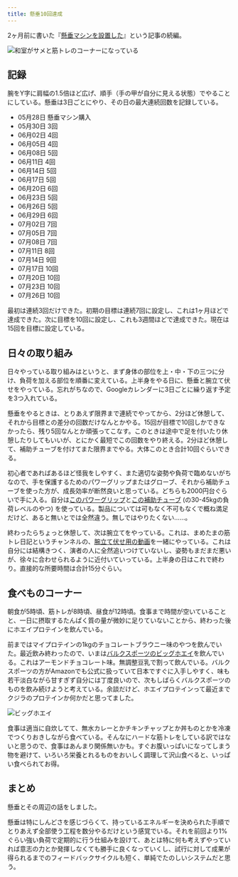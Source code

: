 ```yaml
---
title: 懸垂10回達成
---
```

2ヶ月前に書いた『[懸垂マシンを設置した](https://r7kamura.com/articles/2022-05-28-chinning-machine-st115)』という記事の続編。

![](https://lh6.googleusercontent.com/Uf8IK-E6r0K0PCRD_kr35WcRHZFp_gmT9iLoSksRwiAmp7FWod344tgv44dzpNWDm1TTrt1P2-1-BOrCitvH9IdSMy7uIXwArWP4U79J77VsXa4buBT-iD4Wdp8332fNIhTB3AjbbC0y7kFQ3lsRuTflrQcVU-jP4f4YX0mcCONA_WQPJUeGK6r3y4s6MA "和室がサメと筋トレのコーナーになっている")

記録
--

腕をY字に肩幅の1.5倍ほど広げ、順手（手の甲が自分に見える状態）でやることにしている。懸垂は3日ごとにやり、その日の最大連続回数を記録している。

*   05月28日 懸垂マシン購入
*   05月30日 3回
*   06月02日 4回
*   06月05日 4回
*   06月08日 5回
*   06月11日 4回
*   06月14日 5回
*   06月17日 5回
*   06月20日 6回
*   06月23日 5回
*   06月26日 5回
*   06月29日 6回
*   07月02日 7回
*   07月05日 7回
*   07月08日 7回
*   07月11日 8回
*   07月14日 9回
*   07月17日 10回
*   07月20日 10回
*   07月23日 10回
*   07月26日 10回

最初は連続3回だけできた。初期の目標は連続7回に設定し、これは1ヶ月ほどで達成できた。次に目標を10回に設定し、これも3週間ほどで達成できた。現在は15回を目標に設定している。

日々の取り組み
-------

日々やっている取り組みはというと、まず身体の部位を上・中・下の三つに分け、負荷を加える部位を順番に変えている。上半身をやる日に、懸垂と腕立て伏せをやっている。忘れがちなので、Googleカレンダーに3日ごとに繰り返す予定を3つ入れている。

懸垂をやるときは、とりあえず限界まで連続でやってから、2分ほど休憩して、それから目標との差分の回数だけなんとかやる。15回が目標で10回しかできなかったら、残り5回なんとか頑張ってこなす。このときは途中で足を付いたり休憩したりしてもいいが、とにかく最短でこの回数をやり終える。2分ほど休憩して、補助チューブを付けてまた限界までやる。大体このとき合計10回ぐらいできる。

初心者であればあるほど怪我をしやすく、また適切な姿勢や負荷で臨めないがちなので、手を保護するためのパワーグリップまたはグローブ、それから補助チューブを使った方が、成長効率が断然良いと思っている。どちらも2000円台ぐらいで手に入る。自分は[このパワーグリップ](https://www.amazon.co.jp/dp/B07SN3K6QY)と[この補助チューブ](https://www.amazon.co.jp/dp/B08J3RLXRD) (の30-45kgの負荷レベルのやつ) を使っている。製品については可もなく不可もなくで概ね満足だけど、あると無いとでは全然違う。無しではやりたくない……。

終わったらちょっと休憩して、次は腕立てをやっている。これは、まめたまの筋トレ日記というチャンネルの、[腕立て伏せ用の動画](https://www.youtube.com/watch?v=AL6KJ4gPx0c&list=PLJWXeNPGozjtVGumqcAacWnJxX7YsNo4e&index=3&ab_channel=%E3%81%BE%E3%82%81%E3%81%9F%E3%81%BE%E3%81%AE%E7%AD%8B%E3%83%88%E3%83%AC%E6%97%A5%E8%A8%98)を一緒にやっている。これは自分には結構きつく、演者の人に全然追いつけていないし、姿勢もまだまだ悪いが、徐々に合わせられるように近付いていっている。上半身の日はこれで終わり。直接的な所要時間は合計15分ぐらい。

食べものコーナー
--------

朝食が5時頃、筋トレが8時頃、昼食が12時頃。食事まで時間が空いていることと、一日に摂取するたんぱく質の量が微妙に足りていないことから、終わった後にホエイプロテインを飲んでいる。

前まではマイプロテインの1kgのチョコレートブラウニー味のやつを飲んでいた。最近飲み終わったので、いまは[バルクスポーツのビッグホエイ](https://www.amazon.co.jp/dp/B086JSPKT3)を飲んでいる。これはアーモンドチョコレート味。無調整豆乳で割って飲んでいる。バルクスポーツの方がAmazonでも公式に扱っていて日本ですぐに入手しやすく、味も若干淡白ながら甘すぎず自分には丁度良いので、次もしばらくバルクスポーツのものを飲み続けようと考えている。余談だけど、ホエイプロテインって最近までクジラのプロテインか何かだと思ってました。

![](https://lh4.googleusercontent.com/gdUMltiOxcCNRQBCf8fA6HrzrFPPCUnIANY6nEiZKWtMOvO8anBvEc7Up43zvukKkbrB_JQsspATSCnFb7lQGH0vYq2uaMAj0OXqy37iiFEglfmCIXc746gHXsu-Jqg0ja1q-EQB_HuSXkUqN7oEt-YKigbAy5sKIz_UD0HLt9nGJvQdvk_Jk2muMDd5kA "ビッグホエイ")

食事は適当に自炊してて、無水カレーとかチキンチャップとか丼ものとかを冷凍でつくりおきしながら食べている。そんなにハードな筋トレをしている訳ではないと思うので、食事はあんまり関係無いかも。すぐお腹いっぱいになってしまう物を避けて、いろいろ栄養とれるものをおいしく調理して沢山食べると、いっぱい食べられてお得。

まとめ
---

懸垂とその周辺の話をしました。

懸垂は特にしんどさを感じづらくて、持っているエネルギーを決められた手順でとりあえず全部使う工程を数分やるだけという感覚でいる。それを前回より1%ぐらい強い負荷で定期的に行う仕組みを設けて、あとは特に何も考えずやっていれば意志の力とか発揮しなくても勝手に良くなっていくし、試行に対して成果が得られるまでのフィードバックサイクルも短く、単純でたのしいシステムだと思う。
